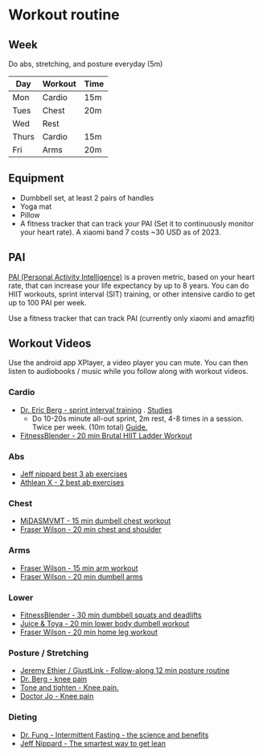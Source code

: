 # Workout routine

## Week

Do abs, stretching, and posture everyday (5m)

| Day   | Workout | Time |
| ----- | ------- | ---- |
| Mon   | Cardio  | 15m  |
| Tues  | Chest   | 20m  |
| Wed   | Rest    |      |
| Thurs | Cardio  | 15m  |
| Fri   | Arms    | 20m  |

## Equipment

- Dumbbell set, at least 2 pairs of handles
- Yoga mat
- Pillow
- A fitness tracker that can track your PAI (Set it to continuously monitor your heart rate). A xiaomi band 7 costs ~30 USD as of 2023.

## PAI

[PAI (Personal Activity Intelligence)](https://www.ntnu.edu/cerg/personal-activity-intelligence) is a proven metric, based on your heart rate, that can increase your life expectancy by up to 8 years. You can do HIIT workouts, sprint interval (SIT) training, or other intensive cardio to get up to 100 PAI per week.

Use a fitness tracker that can track PAI (currently only xiaomi and amazfit)

## Workout Videos

Use the android app XPlayer, a video player you can mute. You can then listen to audiobooks / music while you follow along with workout videos.

### Cardio

- [Dr. Eric Berg - sprint interval training](https://www.youtube.com/watch?v=_eB3z1mhlBw) . [Studies](https://runrepeat.com/sprint-interval-training)
  - Do 10-20s minute all-out sprint, 2m rest, 4-8 times in a session. Twice per week. (10m total) [Guide.](https://experiencelife.lifetime.life/article/the-beginners-guide-to-sprint-interval-training/)
- [FitnessBlender - 20 min Brutal HIIT Ladder Workout](https://www.youtube.com/watch?v=cZnsLVArIt8)

### Abs

- [Jeff nippard best 3 ab exercises](https://www.youtube.com/watch?v=2RrGnjxSsiA)
- [Athlean X - 2 best ab exercises](https://www.youtube.com/watch?v=HhXl6NAxUAo)

### Chest

- [MiDASMVMT - 15 min dumbell chest workout](https://www.youtube.com/watch?v=4o1YzksPuqg)
- [Fraser Wilson - 20 min chest and shoulder](https://www.youtube.com/watch?v=TDtemhu9PjA)

### Arms

- [Fraser Wilson - 15 min arm workout](https://www.youtube.com/watch?v=UY6-JzdnHUM)
- [Fraser Wilson - 20 min dumbell arms](https://www.youtube.com/watch?v=nzwU9RR6l2w)

### Lower

- [FitnessBlender - 30 min dumbbell squats and deadlifts](https://www.youtube.com/watch?v=R0FxMguetIw)
- [Juice & Toya - 20 min lower body dumbell workout](https://www.youtube.com/watch?v=_PRk8DH2_mY)
- [Fraser Wilson - 20 min home leg workout](https://www.youtube.com/watch?v=-wg9g9Uxomg)

### Posture / Stretching

- [Jeremy Ethier / GjustLink - Follow-along 12 min posture routine ](https://www.youtube.com/watch?v=oV67sCZwBuc)
- [Dr. Berg - knee pain](https://www.youtube.com/watch?v=1NF6XAJq7KE)
- [Tone and tighten - Knee pain.](https://www.youtube.com/watch?v=ikt6NME0k9E)
- [Doctor Jo - Knee pain](https://www.youtube.com/watch?v=UW8UWZ2gvd0)

### Dieting

- [Dr. Fung - Intermittent Fasting - the science and benefits](https://www.youtube.com/watch?v=7nJgHBbEgsE)
- [Jeff Nippard - The smartest way to get lean](https://www.youtube.com/watch?v=d8V9ZaSq9Oc)
